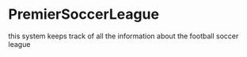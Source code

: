 # PremierSoccerLeague

this system keeps track of all the information about the football soccer league

